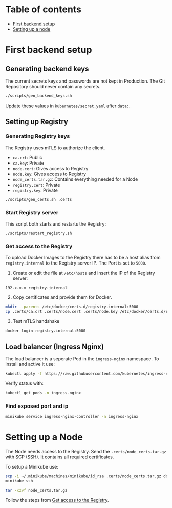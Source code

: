 # Table of contents

- [First backend setup](#first-backend-setup)
- [Setting up a node](#setting-up-a-node)

# First backend setup

## Generating backend keys

The current secrets keys and passwords are not kept in Production.
The Git Repository should never contain any secrets.

```bash
./scripts/gen_backend_keys.sh
```

Update these values in `kubernetes/secret.yaml` after `data:`.

## Setting up Registry

### Generating Registry keys

The Registry uses mTLS to authorize the client.

- `ca.crt`: Public
- `ca.key`: Private
- `node.cert`: Gives access to Registry
- `node.key`: Gives access to Registry
- `node_certs.tar.gz`: Contains everything needed for a Node
- `registry.cert`: Private
- `registry.key`: Private

```bash
./scripts/gen_certs.sh .certs
```

### Start Registry server

This script both starts and restarts the Registry:

```bash
./scripts/restart_registry.sh
```

### Get access to the Registry

To upload Docker Images to the Registry there has to be a host alias
from `registry.internal` to the Registry server IP. The Port is set to `5000`.

1. Create or edit the file at `/etc/hosts` and insert the IP of the Registry server:

```
192.x.x.x registry.internal
```

2. Copy certificates and provide them for Docker.

```bash
mkdir --parents /etc/docker/certs.d/registry.internal:5000
cp .certs/ca.crt .certs/node.cert .certs/node.key /etc/docker/certs.d/registry.internal:5000
```

3. Test mTLS handshake

```bash
docker login registry.internal:5000
```

## Load balancer (Ingress Nginx)

The load balancer is a seperate Pod in the `ingress-nginx` namespace. To install and active it use:

```bash
kubectl apply -f https://raw.githubusercontent.com/kubernetes/ingress-nginx/main/deploy/static/provider/cloud/deploy.yaml
```

Verify status with:

```bash
kubectl get pods -n ingress-nginx
```

### Find exposed port and ip

```bash
minikube service ingress-nginx-controller -n ingress-nginx
```

# Setting up a Node

The Node needs access to the Registry. Send the `.certs/node_certs.tar.gz` with SCP (SSH).
It contains all required certificates.

To setup a Minikube use:

```bash
scp -i ~/.minikube/machines/minikube/id_rsa .certs/node_certs.tar.gz docker@$(minikube ip):/home/docker/
minikube ssh
```

```bash
tar -xzvf node_certs.tar.gz
```

Follow the steps from [Get access to the Registry](#get-access-to-the-registry).
